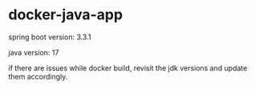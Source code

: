 # docker-java-app  

spring boot version: 3.3.1  

java version: 17  

if there are issues while docker build, revisit the jdk versions and update them accordingly.  
